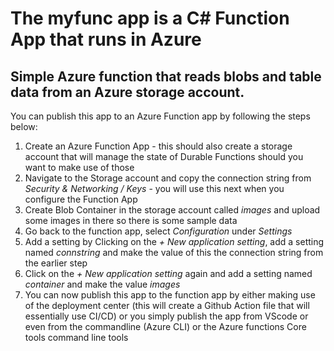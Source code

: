 # The myfunc app is a C# Function App that runs in Azure

## Simple Azure function that reads blobs and table data from an Azure storage account. 
You can publish this app to an Azure Function app by following the steps below:

1. Create an Azure Function App  - this should also create a storage account that will manage the state of Durable Functions should you want to make use of those
2. Navigate to the Storage account and copy the connection string from *Security & Networking / Keys* - you will use this next when you configure the Function App
3. Create Blob Container in the storage account called *images* and upload some images in there so there is some sample data  
4. Go back to the function app, select *Configuration* under *Settings*
5. Add a setting by Clicking on the *+ New application setting*, add a setting named *connstring* and make the value of this the connection string from the earlier step
6. Click on the *+ New application setting* again and add a setting named *container* and make the value *images*
7. You can now publish this app to the function app by either making use of the deployment center (this will create a Github Action file that will essentially use CI/CD) or you simply publish the app from VScode or even from the commandline (Azure CLI) or the Azure functions Core tools command line tools   


